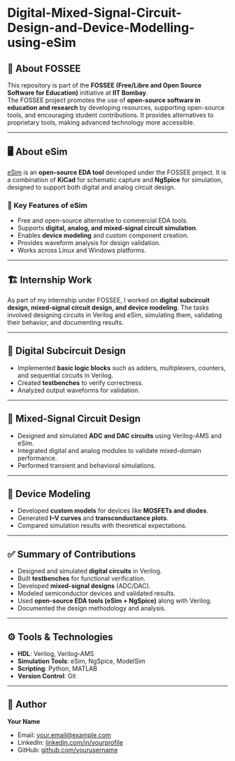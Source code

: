 # Digital-Mixed-Signal-Circuit-Design-and-Device-Modelling-using-eSim


## 📌 About FOSSEE  
This repository is part of the **FOSSEE (Free/Libre and Open Source Software for Education)** initiative at **IIT Bombay**.  
The FOSSEE project promotes the use of **open-source software in education and research** by developing resources, supporting open-source tools, and encouraging student contributions. It provides alternatives to proprietary tools, making advanced technology more accessible.  

---

## 🖥 About eSim  
[eSim](https://esim.fossee.in/) is an **open-source EDA tool** developed under the FOSSEE project. It is a combination of **KiCad** for schematic capture and **NgSpice** for simulation, designed to support both digital and analog circuit design.  

### 🔧 Key Features of eSim  
- Free and open-source alternative to commercial EDA tools.  
- Supports **digital, analog, and mixed-signal circuit simulation**.  
- Enables **device modeling** and custom component creation.  
- Provides waveform analysis for design validation.  
- Works across Linux and Windows platforms.  

---

## 🏗 Internship Work  
As part of my internship under FOSSEE, I worked on **digital subcircuit design, mixed-signal circuit design, and device modeling**. The tasks involved designing circuits in Verilog and eSim, simulating them, validating their behavior, and documenting results.  

---

## 🔹 Digital Subcircuit Design  
- Implemented **basic logic blocks** such as adders, multiplexers, counters, and sequential circuits in Verilog.  
- Created **testbenches** to verify correctness.  
- Analyzed output waveforms for validation.  

---

## 🔹 Mixed-Signal Circuit Design  
- Designed and simulated **ADC and DAC circuits** using Verilog-AMS and eSim.  
- Integrated digital and analog modules to validate mixed-domain performance.  
- Performed transient and behavioral simulations.  

---

## 🔹 Device Modeling  
- Developed **custom models** for devices like **MOSFETs and diodes**.  
- Generated **I–V curves** and **transconductance plots**.  
- Compared simulation results with theoretical expectations.  

---

## ✅ Summary of Contributions  
- Designed and simulated **digital circuits** in Verilog.  
- Built **testbenches** for functional verification.  
- Developed **mixed-signal designs** (ADC/DAC).  
- Modeled semiconductor devices and validated results.  
- Used **open-source EDA tools (eSim + NgSpice)** along with Verilog.  
- Documented the design methodology and analysis.  

---

## ⚙️ Tools & Technologies  
- **HDL**: Verilog, Verilog-AMS  
- **Simulation Tools**: eSim, NgSpice, ModelSim  
- **Scripting**: Python, MATLAB  
- **Version Control**: Git  

---

## 👤 Author  
**Your Name**  
- Email: your.email@example.com  
- LinkedIn: [linkedin.com/in/yourprofile](https://linkedin.com/in/yourprofile)  
- GitHub: [github.com/yourusername](https://github.com/yourusername)  
